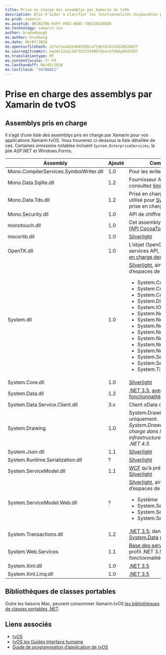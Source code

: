 ```yaml
---
title: Prise en charge des assemblys par Xamarin de tvOS
description: Afin d’aider à clarifier les fonctionnalités disponibles pour les applications de tvOS, ce document fournit une liste des assemblys pris en charge par Xamarin pour le développement de tvOS.
ms.prod: xamarin
ms.assetid: 0B1ACF06-65FF-49E2-B6BC-7AEC55638ED8
ms.technology: xamarin-ios
author: bradumbaugh
ms.author: brumbaug
ms.date: 06/07/2016
ms.openlocfilehash: 217ec5ea81b304555bcaf19e53c8132628628627
ms.sourcegitcommit: ea1dc12a3c2d7322f234997daacbfdb6ad542507
ms.translationtype: MT
ms.contentlocale: fr-FR
ms.lasthandoff: 06/05/2018
ms.locfileid: "34788821"
---
```

# <a name="assemblies-supported-by-xamarin-for-tvos"></a>Prise en charge des assemblys par Xamarin de tvOS

## <a name="supported-assemblies"></a>Assemblys pris en charge

Il s’agit d’une liste des assemblys pris en charge par Xamarin pour vos applications Xamarin.tvOS. Vous trouverez ci-dessous la liste détaillée de ces.  Certaines omissions notables incluent `System.EnterpriseServices`, la pile ASP.NET et Windows.Forms.

|Assembly|Ajouté|Compatibilité d’API|
|---|---|---|
|Mono.CompilerServices.SymbolWriter.dll|1.0|Pour les writers de compilateur.|
|Mono.Data.Sqlite.dll|1.2|Fournisseur ADO.NET pour SQLite ; consultez [limitations](~/ios/data-cloud/system.data.md).|
|Mono.Data.Tds.dll|1.2|Prise en charge du protocole TDS ; utilisé pour [System.Data.SqlClient](https://developer.xamarin.com/api/namespace/System.Data.SqlClient/) prise en charge dans [System.Data](~/ios/data-cloud/system.data.md).|
|Mono.Security.dll|1.0|API de chiffrement.|
|monotouch.dll|1.0|Cet assembly contient la [liaison c# à l’API CocoaTouch](https://developer.xamarin.com/api/root/ios-unified/).|
|mscorlib.dll|1.0|[Silverlight](http://msdn.microsoft.com/library/cc838194(VS.95).aspx)|
|OpenTK.dll|1.0|L’objet OpenGL/OpenAL orientée services API, [étendue pour prendre en charge des appareils iPhone](https://developer.xamarin.com/api/namespace/OpenGLES/).|
|System.dll|1.0|[Silverlight](http://msdn.microsoft.com/library/cc838194(VS.95).aspx), ainsi que les types d’espaces de noms suivants : <ul><li>System.Collections.Specialized</li> <li>System.ComponentModel</li> <li>System.ComponentModel.Design</li> <li>System.Diagnostics</li> <li>System.IO.Compression</li> <li>System.Net</li> <li>System.Net.Cache</li> <li>System.Net.Mail</li> <li>System.Net.Mime</li> <li>System.Net.NetworkInformation</li> <li>System.Net.Security</li> <li>System.Net.Sockets</li> <li>System.Security.Authentication</li> <li>System.Security.Cryptography</li> <li>System.Timers</li></ul>|
|System.Core.dll|1.0|[Silverlight](http://msdn.microsoft.com/library/cc838194(VS.95).aspx)|
|System.Data.dll|1.2|[.NET 3.5](http://msdn.microsoft.com/library/ms229335.aspx), [avec certaines fonctionnalités supprimées](~/ios/data-cloud/system.data.md).|
|System.Data.Service.Client.dll|3.x|Client oData complète.|
|System.Drawing|1.0|System.Drawing API - API classique uniquement.<br />_System.Drawing n’est pas pris en charge dans l’API unifiée pour les infrastructures Mobile Xamarin.Mac .NET 4.5._|
|System.Json.dll|1.1|[Silverlight](http://msdn.microsoft.com/library/cc838194(VS.95).aspx)|
|System.Runtime.Serialization.dll|?|[Silverlight](http://msdn.microsoft.com/library/cc838194(VS.95).aspx)|
|System.ServiceModel.dll|1.1|[WCF](http://docs.xamarin.com/guides/cross-platform/application_fundamentals/introduction_to_web_services) qu’à présent dans la pile [Silverlight](http://msdn.microsoft.com/library/cc838194(VS.95).aspx)|
|System.ServiceModel.Web.dll|?|[Silverlight](http://msdn.microsoft.com/library/cc838194(VS.95).aspx), ainsi que les types d’espaces de noms suivants : <ul><li>Système</li><li>System.ServiceModel.Channels</li><li>System.ServiceModel.Description</li><li>System.ServiceModel.Web</li></ul>|
|System.Transactions.dll|1.2|[.NET 3.5](http://msdn.microsoft.com/library/ms229335.aspx); dans le cadre du [System.Data](https://docs.microsoft.com/xamarin/ios/data-cloud/system.data) prend en charge.|
|System.Web.Services|1.1|[Base des services Web](http://docs.xamarin.com/guides/cross-platform/application_fundamentals/introduction_to_web_services) à partir du profil .NET 3.5, avec les fonctionnalités de serveur supprimé.|
|System.Xml.dll|1.0|[.NET 3.5](http://msdn.microsoft.com/library/ms229335.aspx)|
|System.Xml.Linq.dll|1.0|[.NET 3.5](http://msdn.microsoft.com/library/ms229335.aspx)|

<a name="Summary" />

## <a name="portable-class-libraries"></a>Bibliothèques de classes portables

Outre les liaisons Mac, peuvent consommer Xamarin.tvOS [les bibliothèques de classes portables .NET](~/cross-platform/app-fundamentals/pcl.md).

## <a name="related-links"></a>Liens associés

- [tvOS](https://developer.apple.com/tvos/)
- [tvOS les Guides Interface humaine](https://developer.apple.com/tvos/human-interface-guidelines/)
- [Guide de programmation d’application de tvOS](https://developer.apple.com/library/prerelease/tvos/documentation/General/Conceptual/AppleTV_PG/)

